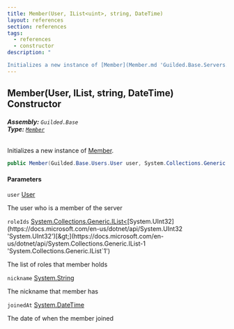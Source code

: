 ```yaml
---
title: Member(User, IList<uint>, string, DateTime)
layout: references
section: references
tags:
  - references
  - constructor
description: "

Initializes a new instance of [Member](Member.md 'Guilded.Base.Servers.Member')."
---
```


## Member(User, IList<uint>, string, DateTime) Constructor
###### **Assembly:** `Guilded.Base`<br/>**Type:** [`Member`](Member.md 'Guilded.Base.Servers.Member')

Initializes a new instance of [Member](Member.md 'Guilded.Base.Servers.Member').

```csharp
public Member(Guilded.Base.Users.User user, System.Collections.Generic.IList<uint> roleIds, string? nickname, System.DateTime joinedAt);
```
#### Parameters

<a name='Guilded.Base.Servers.Member.Member(Guilded.Base.Users.User,System.Collections.Generic.IList_uint_,string,System.DateTime).user'></a>

`user` [User](User.md 'Guilded.Base.Users.User')

The user who is a member of the server

<a name='Guilded.Base.Servers.Member.Member(Guilded.Base.Users.User,System.Collections.Generic.IList_uint_,string,System.DateTime).roleIds'></a>

`roleIds` [System.Collections.Generic.IList&lt;](https://docs.microsoft.com/en-us/dotnet/api/System.Collections.Generic.IList-1 'System.Collections.Generic.IList`1')[System.UInt32](https://docs.microsoft.com/en-us/dotnet/api/System.UInt32 'System.UInt32')[&gt;](https://docs.microsoft.com/en-us/dotnet/api/System.Collections.Generic.IList-1 'System.Collections.Generic.IList`1')

The list of roles that member holds

<a name='Guilded.Base.Servers.Member.Member(Guilded.Base.Users.User,System.Collections.Generic.IList_uint_,string,System.DateTime).nickname'></a>

`nickname` [System.String](https://docs.microsoft.com/en-us/dotnet/api/System.String 'System.String')

The nickname that member has

<a name='Guilded.Base.Servers.Member.Member(Guilded.Base.Users.User,System.Collections.Generic.IList_uint_,string,System.DateTime).joinedAt'></a>

`joinedAt` [System.DateTime](https://docs.microsoft.com/en-us/dotnet/api/System.DateTime 'System.DateTime')

The date of when the member joined